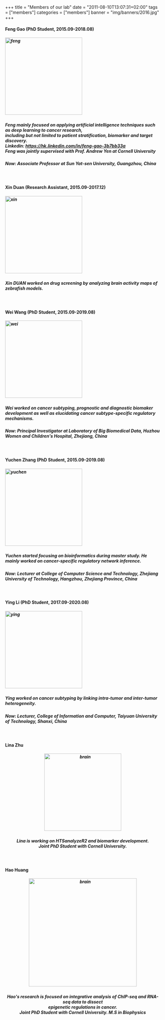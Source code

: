 +++
title = "Members of our lab"
date = "2011-08-10T13:07:31+02:00"
tags = ["members"]
categories = ["members"]
banner = "img/banners/2016.jpg"
+++

#### Feng Gao (PhD Student, 2015.09-2018.08)
##### <p align="left"><img src="/img/testimonials/gf.jpg" width=250 height=250 alt="feng" />
##### <p align="left" p style = "margin:0px" p style="line-height:200%">Feng mainly focused on applying artificial intelligence techniques such as deep learning to cancer research,<br>including but not limited to patient stratification, biomarker and target discovery.<br>**Linkedin**: https://hk.linkedin.com/in/feng-gao-3b7bb33a <br>**Feng was jointly supervised with Prof. Andrew Yen at Cornell University**
##### <p align="left">Now: Associate Professor at Sun Yat-sen University, Guangzhou, China
<br>

#### Xin Duan (Research Assistant, 2015.09-2017.12)
##### <p align="left"><img src="/img/testimonials/dx.jpg" width=250  alt="xin" />
##### <p align="left" p style = "margin:0px" p style="line-height:200%">Xin DUAN worked on drug screening by analyzing brain activity maps of zebrafish models.
<br>

#### Wei Wang (PhD Student, 2015.09-2019.08)
##### <p align="left"><img src="/img/testimonials/wei_new.png" width=250 alt="wei" />
##### <p align="left" p style = "margin:0px" p style="line-height:200%">Wei worked on cancer subtyping, prognostic and diagnostic biomaker development as well as elucidating cancer subtype-specific regulatory mechanisms.<br>
##### <p align="left">Now: Principal Investigator at Laboratory of Big Biomedical Data, Huzhou Women and Children's Hospital, Zhejiang, China 
<br>

#### Yuchen Zhang (PhD Student, 2015.09-2019.08)
##### <p align="left"><img src="/img/testimonials/yuchen.png" width=250 alt="yuchen" />
##### <p align="left" p style = "margin:0px" p style="line-height:200%">Yuchen started focusing on bioinformatics during master study. He mainly worked on cancer-specific regulatory network inference.<br>
##### <p align="left">Now: Lecturer at College of Computer Science and Technology, Zhejiang University of Technology, Hangzhou, Zhejiang Province, China
<br>

#### Ying Li (PhD Student, 2017.09-2020.08)
##### <p align="left"><img src="/img/testimonials/liying.jpg" width=250 alt="ying" />
##### <p align="left" p style = "margin:0px" p style="line-height:200%">Ying worked on cancer subtyping by linking intra-tumor and inter-tumor heterogeneity.<br>
##### <p align="left">Now: Lecturer, College of Information and Computer, Taiyuan University of Technology, Shanxi, China 
<br>

#### Lina Zhu
##### <p align="center"><img src="/img/testimonials/lina.jpg" width=250  alt="brain" align=center />
##### <p align="center">Lina is working on HTSanalyzeR2 and biomarker development.<br>**Joint PhD Student with Cornell University.**
<br>

#### Hao Huang
##### <p align="center"><img src="/img/testimonials/huanghao_v2.jpg" width=350  alt="brain" align=center />
##### <p align="center">Hao's research is focused on integrative analysis of ChIP-seq and RNA-seq data to dissect<br>epigenetic regulations in cancer.<br>**Joint PhD Student with Cornell University. M.S in Biophysics**
<br>
<br><br><br>

